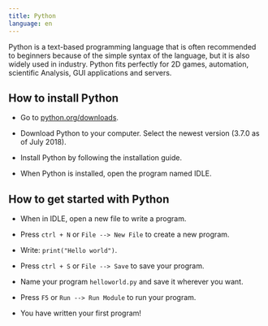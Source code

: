 ```yaml
---
title: Python
language: en
---
```


Python is a text-based programming language that is often recommended to
beginners because of the simple syntax of the language, but it is also widely
used in industry. Python fits perfectly for 2D games, automation, scientific
Analysis, GUI applications and servers.

## How to install Python

- Go to [python.org/downloads](https://python.org/downloads).

- Download Python to your computer. Select the newest version (3.7.0 as of July
  2018).

- Install Python by following the installation guide.

- When Python is installed, open the program named IDLE.

## How to get started with Python

- When in IDLE, open a new file to write a program.

- Press `ctrl + N` or `File --> New File` to create a new program.

- Write: `print("Hello world")`.

- Press `ctrl + S` or `File --> Save` to save your program.

- Name your program `helloworld.py` and save it wherever you want.

- Press `F5` or `Run --> Run Module` to run your program.

- You have written your first program!
